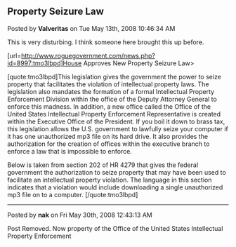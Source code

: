 ## Property Seizure Law
Posted by **Valveritas** on Tue May 13th, 2008 10:46:34 AM

This is very disturbing.  I think someone here brought this up before. 

[url=http://www.roguegovernment.com/news.php?id=8997:tmo3lbpd]House Approves New Property Seizure Law>

[quote:tmo3lbpd]This legislation gives the government the power to seize property that facilitates the violation of intellectual property laws. The legislation also mandates the formation of a formal Intellectual Property Enforcement Division within the office of the Deputy Attorney General to enforce this madness. In addition, a new office called the Office of the United States Intellectual Property Enforcement Representative is created within the Executive Office of the President. If you boil it down to brass tax, this legislation allows the U.S. government to lawfully seize your computer if it has one unauthorized mp3 file on its hard drive. It also provides the authorization for the creation of offices within the executive branch to enforce a law that is impossible to enforce.

Below is taken from section 202 of HR 4279 that gives the federal government the authorization to seize property that may have been used to facilitate an intellectual property violation. The language in this section indicates that a violation would include downloading a single unauthorized mp3 file on to a computer. [/quote:tmo3lbpd]

--------------------------------------------------------------------------------

Posted by **nak** on Fri May 30th, 2008 12:43:13 AM

Post Removed.
Now property of the Office of the United States Intellectual Property Enforcement
